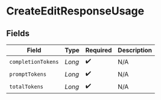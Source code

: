 # CreateEditResponseUsage


## Fields

| Field              | Type               | Required           | Description        |
| ------------------ | ------------------ | ------------------ | ------------------ |
| `completionTokens` | *Long*             | :heavy_check_mark: | N/A                |
| `promptTokens`     | *Long*             | :heavy_check_mark: | N/A                |
| `totalTokens`      | *Long*             | :heavy_check_mark: | N/A                |